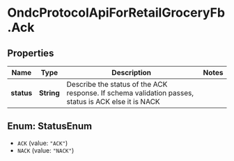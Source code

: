 # OndcProtocolApiForRetailGroceryFb.Ack

## Properties
Name | Type | Description | Notes
------------ | ------------- | ------------- | -------------
**status** | **String** | Describe the status of the ACK response. If schema validation passes, status is ACK else it is NACK | 

<a name="StatusEnum"></a>
## Enum: StatusEnum

* `ACK` (value: `"ACK"`)
* `NACK` (value: `"NACK"`)


